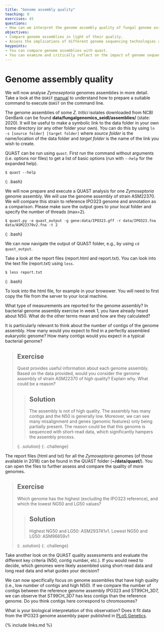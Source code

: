 ```yaml
---
title: "Genome assembly quality"
teaching: 0
exercises: 45
questions:
- How can we interpret the genome assembly quality of fungal genome assemblies?
objectives:
- Compare genome assemblies in light of their quality.
- Assess the implications of different genome sequencing technologies and assembly approaches on genome assemblies.
keypoints:
- You can compare genome assemblies with quast.
- You can examine and critically reflect on the impact of genome sequencing technologies on fungal genome assemblies.
---
```


#  Genome assembly quality
We will now analyse *Zymoseptoria* genomes assemblies in more detail. Take a look at the `QUAST` [manual](http://quast.sourceforge.net/quast) to understand how to prepare a suitable command to execute `QUAST` on the command line.

The genome assemblies of some _Z. tritici_ isolates downloaded from NCBI GenBank can be found **data/fungalgenomics_seidl/assemblies/** (state: 2020). It will be useful to make a symbolic link to the data folder in your own home directory (or any other folder your own). You can do this by using `ln -s [source folder] [target folder]` where *source folder* is the name/location of the data folder and *target folder* is the name of the link you wish to create.

QUAST can be run using `quast`. First run the command without arguments (i.e. options nor files) to get a list of basic options (run with `--help` for the expanded help).

~~~
$ quast --help
~~~
{: .bash}

We will now prepare and execute a QUAST analysis for one *Zymoseptoria* genome assembly. We will use the genome assembly of strain ASM22370. We will compare this strain to reference IPO323 genome and annotation as a comparison. Please make sure the output goes to your local folder and specify the number of threads (max=2).

~~~
$ quast.py -o quast_output -g gene:data/IPO323.gff -r data/IPO323.fna data/ASM22370v2.fna -t 2 
~~~
{: .bash}

We can now navigate the output of QUAST folder, e.g., by using `cd quast_output`. 

Take a look at the report files (report.html and report.txt). You can look into the text file (report.txt) using `less`.

~~~
$ less report.txt
~~~
{: .bash}

To look into the html file, for example in your browswer. You will need to first copy the file from the server to your local machine.

What type of measurements are reported for the genome assembly? In bacterial genome assembly exercise in week 1, you have already heard about N50. What do the other terms mean and how are they calculated? 

It is particularly relevant to think about the number of contigs of the genome assembly. How many would you expect to find in a perfectly assembled eukaryotic genome? How many contigs would you expect in a typical bacterial genome?

> ## Exercise
> 
> Quest provides useful information about each genome assembly. Based on the data provided, would you consider the genome assembly of strain ASM22370 of high quality? Explain why. What could be a reason? 
>
>> ## Solution
>> 
>> The assembly is not of high quality. The assembly has many contigs and the N50 is generally low. Moreover, we can see many misalignment and genes (genomic features) only being partially present. The reason could be that this genome is sequenced with short-read data, which significantly hampers the assembly process.
>> 
> {: .solution}
{: .challenge}

The report files \(html and txt\) for all the _Zymoseptoria_ genomes \(of those available in 2018\) can be found in the QUAST folder \(**~/data/quast/**\). You can open the files to further assess and compare the quality of more genomes.

> ## Exercise
> 
> Which genome has the highest (excluding the IPO323 reference), and which the lowest NG50 and LG50 values?
>
>> ## Solution
>> 
>> Highest NG50 and LG50: ASM293741v1. Lowest NG50 and LG50: ASM96659v1
>> 
> {: .solution}
{: .challenge}

Take another look on the QUAST quality assessments and evaluate the different key criteria (N50, contig number, etc.). If you would need to decide, which genomes were likely assembled using short-read data and long read data and what guides your decision?

We can now specifically focus on genome assemblies that have high quality (i.e., low number of contigs and high N50). If we compare the number of contigs between the reference genome assembly IPO323 and ST99CH\_3D7, we can observe that ST99CH\_3D7 has less contigs than the reference genome. Do you think contigs here correspond to chromosomes?

What is your biological interpretation of this observation? Does it fit data from the IPO323 genome assembly paper published in [PLoS Genetics](https://journals.plos.org/plosgenetics/article?id=10.1371/journal.pgen.1002070).

{% include links.md %}
